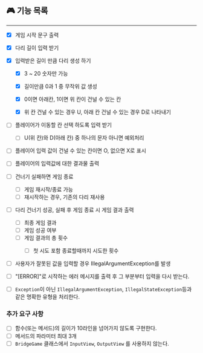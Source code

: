 ## 🎮  기능 목록

---
- [x] 게임 시작 문구 출력
- [x] 다리 길이 입력 받기
- [x] 입력받은 길이 만큼 다리 생성 하기
    - [x] 3 ~ 20 숫자만 가능
    - [x] 길이만큼 0과 1 중 무작위 값 생성
    - [x] 0이면 아래칸, 1이면 위 칸이 건널 수 있는 칸
    - [x] 위 칸 건널 수 있는 경우 U, 아래 칸 건널 수 있는 경우 D로 나타내기


- [ ] 플레이어가 이동할 칸 선택 하도록 입력 받기
  - [ ]  U(위 칸)와 D(아래 칸) 중 하나의 문자 아니면 예외처리
- [ ] 플레이어 입력 값이 건널 수 있는 칸이면 O, 없으면 X로 표시
- [ ] 플레이어의 입력값에 대한 결과물 출력


- [ ] 건너기 실패하면 게임 종료
  - [ ] 게임 재시작/종료 가능
  - [ ] 재시작하는 경우, 기존의 다리 재사용
- [ ] 다리 건너기 성공, 실패 후 게임 종료 시 게임 결과 출력
  - [ ] 최종 게임 결과
  - [ ] 게임 성공 여부 
  - [ ] 게임 결과의 총 횟수
    - [ ] 첫 시도 포함 종료할때까지 시도한 횟수

  
- [ ] 사용자가 잘못된 값을 입력할 경우 IllegalArgumentException를 발생
- [ ] "[ERROR]"로 시작하는 에러 메시지를 출력 후 그 부분부터 입력을 다시 받는다.
- [ ] `Exception`이 아닌 `IllegalArgumentException`, `IllegalStateException`등과 같은 명확한 유형을 처리한다.


### 추가 요구 사항
- [ ] 함수(또는 메서드)의 길이가 10라인을 넘어가지 않도록 구현한다.
- [ ] 메서드의 파라미터 최대 3개
- [ ] `BridgeGame` 클래스에서 `InputView`, `OutputView` 를 사용하지 않는다.